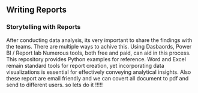 ## Writing Reports 

### Storytelling with Reports

After conducting data analysis, its very important to share the findings with the teams.
There are multiple ways to achive this. Using Dasbaords, Power BI / Report lab
Numerous tools, both free and paid, can aid in this process.
This repository provides Python examples for reference. 
Word and Excel remain standard tools for report creation, yet incorporating data visualizations is essential for effectively conveying analytical insights.
Also these report are email friendly and we can covert all document to pdf and send to different users.
so lets do it !!!!!


